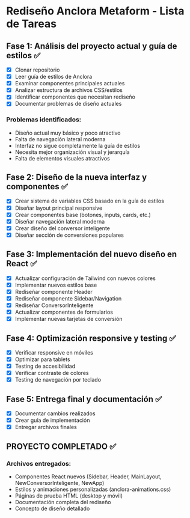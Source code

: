 # Rediseño Anclora Metaform - Lista de Tareas

## Fase 1: Análisis del proyecto actual y guía de estilos ✅
- [x] Clonar repositorio
- [x] Leer guía de estilos de Anclora
- [x] Examinar componentes principales actuales
- [x] Analizar estructura de archivos CSS/estilos
- [x] Identificar componentes que necesitan rediseño
- [x] Documentar problemas de diseño actuales

### Problemas identificados:
- Diseño actual muy básico y poco atractivo
- Falta de navegación lateral moderna
- Interfaz no sigue completamente la guía de estilos
- Necesita mejor organización visual y jerarquía
- Falta de elementos visuales atractivos

## Fase 2: Diseño de la nueva interfaz y componentes ✅
- [x] Crear sistema de variables CSS basado en la guía de estilos
- [x] Diseñar layout principal responsive
- [x] Crear componentes base (botones, inputs, cards, etc.)
- [x] Diseñar navegación lateral moderna
- [x] Crear diseño del conversor inteligente
- [x] Diseñar sección de conversiones populares

## Fase 3: Implementación del nuevo diseño en React ✅
- [x] Actualizar configuración de Tailwind con nuevos colores
- [x] Implementar nuevos estilos base
- [x] Rediseñar componente Header
- [x] Rediseñar componente Sidebar/Navigation
- [x] Rediseñar ConversorInteligente
- [x] Actualizar componentes de formularios
- [x] Implementar nuevas tarjetas de conversión

## Fase 4: Optimización responsive y testing ✅
- [x] Verificar responsive en móviles
- [x] Optimizar para tablets
- [x] Testing de accesibilidad
- [x] Verificar contraste de colores
- [x] Testing de navegación por teclado

## Fase 5: Entrega final y documentación ✅
- [x] Documentar cambios realizados
- [x] Crear guía de implementación
- [x] Entregar archivos finales

## PROYECTO COMPLETADO ✅

### Archivos entregados:
- Componentes React nuevos (Sidebar, Header, MainLayout, NewConversorInteligente, NewApp)
- Estilos y animaciones personalizadas (anclora-animations.css)
- Páginas de prueba HTML (desktop y móvil)
- Documentación completa del rediseño
- Concepto de diseño detallado

